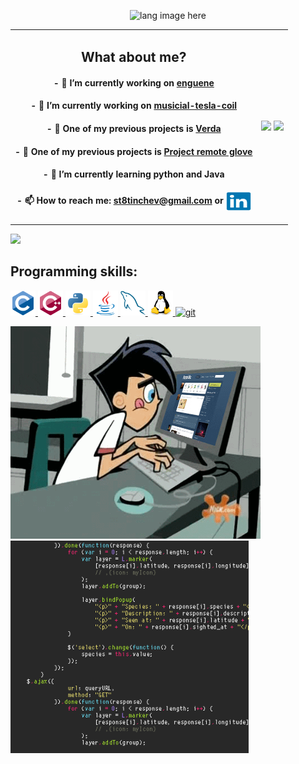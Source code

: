 <p align="center">
  <img width="30%" src="lang.gif" alt="lang image here" />
</p>

<!-- <p align="center"> 
  <img src="https://komarev.com/ghpvc/?username=StoyanTinchev&label=Profile%20visits&color=000000&style=flat" alt="StoyanTinchev"/>
</p> -->

<table align="center" width="100%" height="100%">
  <tr>
    <td align="center">
        <h2>What about me?</h2>
        <h4>- 🔭 I’m currently working on <a href="https://github.com/boki1/eugene">enguene</a></h4>
        <h4>- 🔭 I’m currently working on <a href="https://github.com/StoyanTinchev/musicial-tesla-coil">musicial-tesla-coil</a></h4>
        <h4>- 🔭 One of my previous projects is <a href="https://github.com/boki1/verda">Verda</a></h4>
        <h4>- 🔭 One of my previous projects is <a href="https://github.com/StoyanTinchev/Project_remote_glove">Project remote glove</a></h4>
        <h4>- 🌱 I’m currently learning python and Java</h4>
        <h4>- 📫 How to reach me: <a href="mailto:st8tinchev@gmail.com">st8tinchev@gmail.com</a> or <a href="https://www.linkedin.com/in/stoyan-tinchev-524949208" target="blank"><img align="center" src="https://raw.githubusercontent.com/devicons/devicon/master/icons/linkedin/linkedin-original.svg" alt="stoyan-tinchev" height="30" width="40" /></a></h4>
 </td>
    <td align="center">
        <img width="100%" src="https://github-readme-stats.vercel.app/api?username=StoyanTinchev&show_icons=true&theme=merko&hide_border=true" />
        <img width="100%" src="https://activity-graph.herokuapp.com/graph?username=StoyanTinchev&show_icons=true&count_private=true&theme=rogue&area=true&hide_border=true" /> 
    </td>
  </tr>  
</table>
<img width="100%" src="https://github-readme-streak-stats.herokuapp.com/?user=StoyanTinchev&show_icons=true&locale=en&layout=demo&theme=merko&hide_border=true" />

## Programming skills:
<p align="left"> 
<a href="https://www.cprogramming.com/" target="_blank"> <img src="https://raw.githubusercontent.com/devicons/devicon/master/icons/c/c-original.svg" alt="c" width="40" height="40"/> </a> 
<a href="https://www.w3schools.com/cpp/" target="_blank"> <img src="https://raw.githubusercontent.com/devicons/devicon/master/icons/cplusplus/cplusplus-original.svg" alt="cplusplus" width="40" height="40"/> </a> 
<a href="https://www.python.org" target="_blank"> <img src="https://raw.githubusercontent.com/devicons/devicon/master/icons/python/python-original.svg" alt="python" width="40" height="40"/> </a> 
<a href="https://www.java.com" target="_blank"> <img src="https://raw.githubusercontent.com/devicons/devicon/master/icons/java/java-original.svg" alt="java" width="40" height="40"/> </a> 
<a href="https://www.mysql.com/" target="_blank"> <img src="https://raw.githubusercontent.com/devicons/devicon/master/icons/mysql/mysql-original.svg" alt="mysql" width="40" height="40"/> </a> 
<a href="https://www.linux.org/" target="_blank"> <img src="https://raw.githubusercontent.com/devicons/devicon/master/icons/linux/linux-original.svg" alt="linux" width="40" height="40"/> </a> 
<a href="https://git-scm.com/" target="_blank"> <img src="https://www.vectorlogo.zone/logos/git-scm/git-scm-icon.svg" alt="git" width="40" height="40"/> </a> </p>

<p align="left">
  <img src="https://github.com/StoyanTinchev/StoyanTinchev/blob/main/me.gif" width=400 height=340>
  <img src="https://github.com/StoyanTinchev/StoyanTinchev/blob/main/new.gif" height=340/>
</p>

<!--
**StoyanTinchev/StoyanTinchev** is a ✨ _special_ ✨ repository because its `README.md` (this file) appears on your GitHub profile.

Here are some ideas to get you started:

- 🔭 I’m currently working on ...
- 🌱 I’m currently learning ...
- 👯 I’m looking to collaborate on ...
- 🤔 I’m looking for help with ...
- 💬 Ask me about ...
- 📫 How to reach me: ...
- 😄 Pronouns: ...
- ⚡ Fun fact: ...
-->
